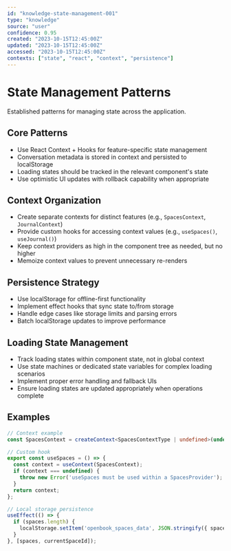 ```yaml
---
id: "knowledge-state-management-001"
type: "knowledge"
source: "user"
confidence: 0.95
created: "2023-10-15T12:45:00Z"
updated: "2023-10-15T12:45:00Z"
accessed: "2023-10-15T12:45:00Z"
contexts: ["state", "react", "context", "persistence"]
---
```


# State Management Patterns

Established patterns for managing state across the application.

## Core Patterns

- Use React Context + Hooks for feature-specific state management
- Conversation metadata is stored in context and persisted to localStorage
- Loading states should be tracked in the relevant component's state
- Use optimistic UI updates with rollback capability when appropriate

## Context Organization

- Create separate contexts for distinct features (e.g., `SpacesContext`, `JournalContext`)
- Provide custom hooks for accessing context values (e.g., `useSpaces()`, `useJournal()`)
- Keep context providers as high in the component tree as needed, but no higher
- Memoize context values to prevent unnecessary re-renders

## Persistence Strategy

- Use localStorage for offline-first functionality
- Implement effect hooks that sync state to/from storage
- Handle edge cases like storage limits and parsing errors
- Batch localStorage updates to improve performance

## Loading State Management

- Track loading states within component state, not in global context
- Use state machines or dedicated state variables for complex loading scenarios
- Implement proper error handling and fallback UIs
- Ensure loading states are updated appropriately when operations complete

## Examples

```typescript
// Context example
const SpacesContext = createContext<SpacesContextType | undefined>(undefined);

// Custom hook
export const useSpaces = () => {
  const context = useContext(SpacesContext);
  if (context === undefined) {
    throw new Error('useSpaces must be used within a SpacesProvider');
  }
  return context;
};

// Local storage persistence
useEffect(() => {
  if (spaces.length) {
    localStorage.setItem('openbook_spaces_data', JSON.stringify({ spaces, currentSpaceId }));
  }
}, [spaces, currentSpaceId]);
``` 